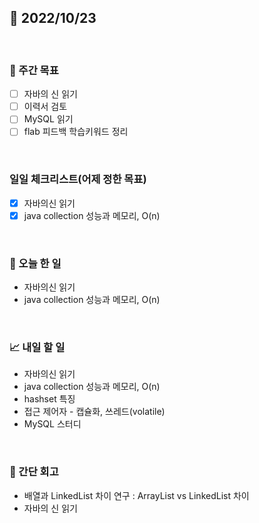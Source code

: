 ## 📅 2022/10/23

<br/>

### 🏹 주간 목표

- [ ] 자바의 신 읽기
- [ ] 이력서 검토
- [ ] MySQL 읽기
- [ ] flab 피드백 학습키워드 정리

<br/>

### 일일 체크리스트(어제 정한 목표)

- [x] 자바의신 읽기
- [x] java collection 성능과 메모리, O(n)

<br/>

### 💯 오늘 한 일

- 자바의신 읽기
- java collection 성능과 메모리, O(n)

<br/>

### 📈 내일 할 일

- 자바의신 읽기
- java collection 성능과 메모리, O(n)
- hashset 특징
- 접근 제어자 - 캡슐화, 쓰레드(volatile)
- MySQL 스터디

<br/>

### 🧐 간단 회고

- 배열과 LinkedList 차이 연구 : ArrayList vs LinkedList 차이
- 자바의 신 읽기